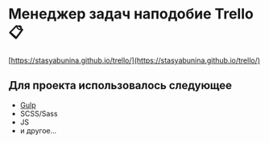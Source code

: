 # Менеджер задач наподобие Trello 📋

[https://stasyabunina.github.io/trello/](https://stasyabunina.github.io/trello/)

## Для проекта использовалось следующее
+ [Gulp](https://gulpjs.com/) 
+ SCSS/Sass
+ JS
+ и другое...
